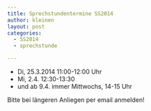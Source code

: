```yaml
---
title: Sprechstundentermine SS2014
author: kleinen
layout: post
categories:
  - SS2014
  - sprechstunde

---
```


* Di, 25.3.2014 11:00-12:00 Uhr
* Mi, 2.4. 12:30-13:30
* und ab 9.4. immer Mittwochs, 14-15 Uhr

Bitte bei längeren Anliegen per email anmelden!
